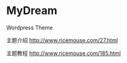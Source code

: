 # MyDream
Wordpress  Theme

主题介绍
http://www.ricemouse.com/27.html


主题教程
http://www.ricemouse.com/185.html
